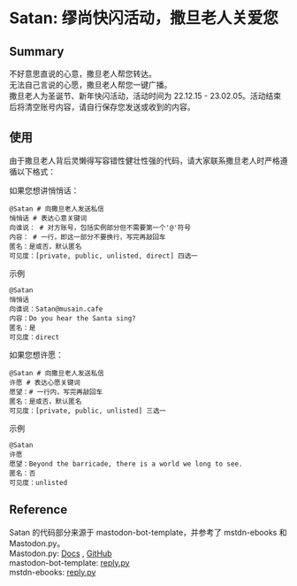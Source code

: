 # Satan: 缪尚快闪活动，撒旦老人关爱您

## Summary
不好意思直说的心意，撒旦老人帮您转达。  
无法自己言说的心愿，撒旦老人帮您一键广播。  
撒旦老人为圣诞节、新年快闪活动，活动时间为 22.12.15 - 23.02.05。活动结束后将清空账号内容，请自行保存您发送或收到的内容。

## 使用
由于撒旦老人背后灵懒得写容错性健壮性强的代码，请大家联系撒旦老人时严格遵循以下格式：  

如果您想讲悄悄话：  

```
@Satan # 向撒旦老人发送私信
悄悄话 # 表达心意关键词
向谁说： # 对方账号，包括实例部分但不需要第一个'@'符号
内容： # 一行，即这一部分不要换行，写完再敲回车
匿名：是或否，默认匿名
可见度：[private, public, unlisted, direct] 四选一
```

示例  

```
@Satan
悄悄话
向谁说：Satan@musain.cafe
内容：Do you hear the Santa sing?
匿名：是
可见度：direct
```

如果您想许愿：  

```
@Satan # 向撒旦老人发送私信
许愿 # 表达心愿关键词
愿望：# 一行内，写完再敲回车
匿名：是或否，默认匿名
可见度：[private, public, unlisted] 三选一
```

示例  

```
@Satan
许愿
愿望：Beyond the barricade, there is a world we long to see.
匿名：否
可见度：unlisted
```

## Reference
Satan 的代码部分来源于 mastodon-bot-template，并参考了 mstdn-ebooks 和 Mastodon.py。  
Mastodon.py: [Docs](https://mastodonpy.readthedocs.io/en/stable/index.html#) , [GitHub](https://github.com/halcy/Mastodon.py)  
mastodon-bot-template: [reply.py](https://github.com/Lynnesbian/mastodon-bot-template/blob/9e72f6a490734f7af5897c40f20b4aecb0c2308b/reply.py)  
mstdn-ebooks: [reply.py](https://github.com/Lynnesbian/mstdn-ebooks/blob/master/reply.py)
